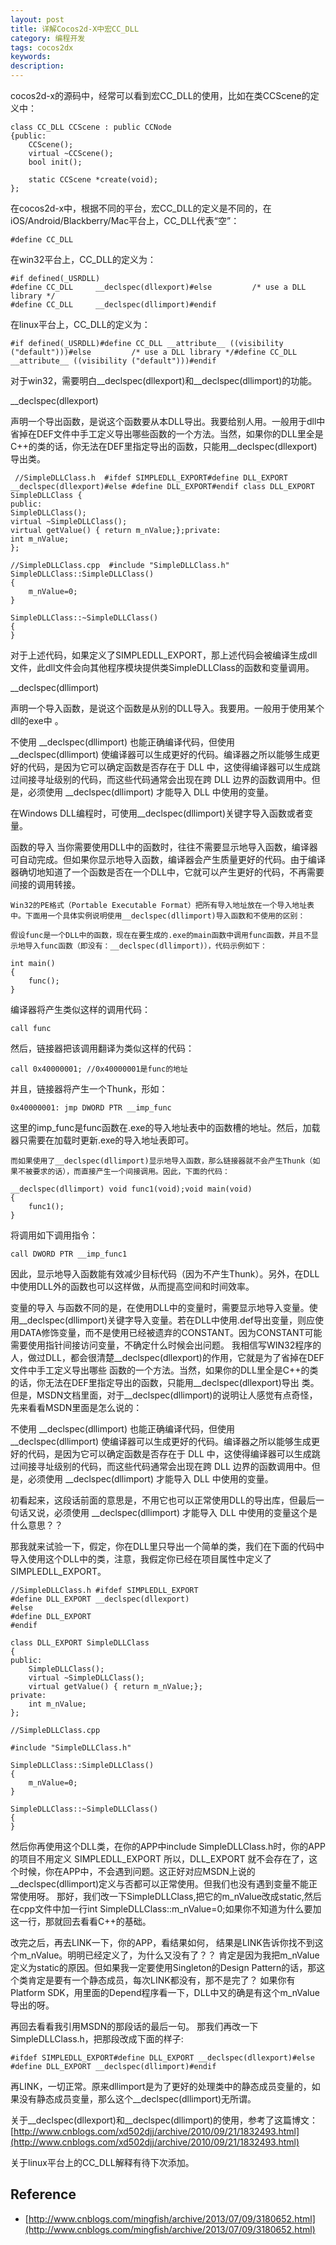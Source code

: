 ```yaml
---
layout: post
title: 详解Cocos2d-X中宏CC_DLL
category: 编程开发
tags: cocos2dx
keywords:
description: 
---
```

cocos2d-x的源码中，经常可以看到宏CC_DLL的使用，比如在类CCScene的定义中：

    class CC_DLL CCScene : public CCNode
    {public:
        CCScene();
        virtual ~CCScene();
        bool init();

        static CCScene *create(void);
    };

在cocos2d-x中，根据不同的平台，宏CC_DLL的定义是不同的，在iOS/Android/Blackberry/Mac平台上，CC_DLL代表“空”：

    #define CC_DLL
在win32平台上，CC_DLL的定义为：

    #if defined(_USRDLL)
    #define CC_DLL     __declspec(dllexport)#else         /* use a DLL library */
    #define CC_DLL     __declspec(dllimport)#endif
在linux平台上，CC_DLL的定义为：

    #if defined(_USRDLL)#define CC_DLL __attribute__ ((visibility ("default")))#else         /* use a DLL library */#define CC_DLL __attribute__ ((visibility ("default")))#endif
对于win32，需要明白__declspec(dllexport)和__declspec(dllimport)的功能。

__declspec(dllexport)

声明一个导出函数，是说这个函数要从本DLL导出。我要给别人用。一般用于dll中省掉在DEF文件中手工定义导出哪些函数的一个方法。当然，如果你的DLL里全是C++的类的话，你无法在DEF里指定导出的函数，只能用__declspec(dllexport)导出类。


     //SimpleDLLClass.h  #ifdef SIMPLEDLL_EXPORT#define DLL_EXPORT     __declspec(dllexport)#else #define DLL_EXPORT#endif class DLL_EXPORT     
    SimpleDLLClass {
    public: 
    SimpleDLLClass(); 
    virtual ~SimpleDLLClass(); 
    virtual getValue() { return m_nValue;};private: 
    int m_nValue;
    };

    //SimpleDLLClass.cpp  #include "SimpleDLLClass.h"     
    SimpleDLLClass::SimpleDLLClass()
    { 
        m_nValue=0;
    }

    SimpleDLLClass::~SimpleDLLClass()
    {
    }

对于上述代码，如果定义了SIMPLEDLL_EXPORT，那上述代码会被编译生成dll文件，此dll文件会向其他程序模块提供类SimpleDLLClass的函数和变量调用。

 

__declspec(dllimport)

声明一个导入函数，是说这个函数是从别的DLL导入。我要用。一般用于使用某个dll的exe中 。

不使用 __declspec(dllimport) 也能正确编译代码，但使用 __declspec(dllimport) 使编译器可以生成更好的代码。编译器之所以能够生成更好的代码，是因为它可以确定函数是否存在于 DLL 中，这使得编译器可以生成跳过间接寻址级别的代码，而这些代码通常会出现在跨 DLL 边界的函数调用中。但是，必须使用 __declspec(dllimport) 才能导入 DLL 中使用的变量。

在Windows DLL编程时，可使用__declspec(dllimport)关键字导入函数或者变量。

函数的导入
    当你需要使用DLL中的函数时，往往不需要显示地导入函数，编译器可自动完成。但如果你显示地导入函数，编译器会产生质量更好的代码。由于编译器确切地知道了一个函数是否在一个DLL中，它就可以产生更好的代码，不再需要间接的调用转接。
 
 	Win32的PE格式（Portable Executable Format）把所有导入地址放在一个导入地址表中。下面用一个具体实例说明使用__declspec(dllimport)导入函数和不使用的区别：
 
 	假设func是一个DLL中的函数，现在在要生成的.exe的main函数中调用func函数，并且不显示地导入func函数（即没有：__declspec(dllimport)），代码示例如下：
 	
    int main()
    {
        func();
    }
编译器将产生类似这样的调用代码：

    call func
然后，链接器把该调用翻译为类似这样的代码：

    call 0x40000001; //0x40000001是func的地址
并且，链接器将产生一个Thunk，形如：

    0x40000001: jmp DWORD PTR __imp_func
这里的imp_func是func函数在.exe的导入地址表中的函数槽的地址。然后，加载器只需要在加载时更新.exe的导入地址表即可。
 
    而如果使用了__declspec(dllimport)显示地导入函数，那么链接器就不会产生Thunk（如果不被要求的话），而直接产生一个间接调用。因此，下面的代码：

    __declspec(dllimport) void func1(void);void main(void) 
    {
        func1();
    }
将调用如下调用指令：

    call DWORD PTR __imp_func1
因此，显示地导入函数能有效减少目标代码（因为不产生Thunk）。另外，在DLL中使用DLL外的函数也可以这样做，从而提高空间和时间效率。

变量的导入
    与函数不同的是，在使用DLL中的变量时，需要显示地导入变量。使用__declspec(dllimport)关键字导入变量。若在DLL中使用.def导出变量，则应使用DATA修饰变量，而不是使用已经被遗弃的CONSTANT。因为CONSTANT可能需要使用指针间接访问变量，不确定什么时候会出问题。
 我相信写WIN32程序的人，做过DLL，都会很清楚__declspec(dllexport)的作用，它就是为了省掉在DEF文件中手工定义导出哪些 函数的一个方法。当然，如果你的DLL里全是C++的类的话，你无法在DEF里指定导出的函数，只能用__declspec(dllexport)导出 类。但是，MSDN文档里面，对于__declspec(dllimport)的说明让人感觉有点奇怪，先来看看MSDN里面是怎么说的： 

不使用 __declspec(dllimport) 也能正确编译代码，但使用 __declspec(dllimport) 使编译器可以生成更好的代码。编译器之所以能够生成更好的代码，是因为它可以确定函数是否存在于 DLL 中，这使得编译器可以生成跳过间接寻址级别的代码，而这些代码通常会出现在跨 DLL 边界的函数调用中。但是，必须使用 __declspec(dllimport) 才能导入 DLL 中使用的变量。

初看起来，这段话前面的意思是，不用它也可以正常使用DLL的导出库，但最后一句话又说，必须使用 __declspec(dllimport) 才能导入 DLL 中使用的变量这个是什么意思？？

那我就来试验一下，假定，你在DLL里只导出一个简单的类，我们在下面的代码中导入使用这个DLL中的类，注意，我假定你已经在项目属性中定义了 SIMPLEDLL_EXPORT。

    //SimpleDLLClass.h #ifdef SIMPLEDLL_EXPORT
    #define DLL_EXPORT __declspec(dllexport)
    #else
    #define DLL_EXPORT
    #endif

    class DLL_EXPORT SimpleDLLClass
    {
    public: 
        SimpleDLLClass(); 
        virtual ~SimpleDLLClass(); 
        virtual getValue() { return m_nValue;};
    private: 
        int m_nValue;
    };

    //SimpleDLLClass.cpp

    #include "SimpleDLLClass.h"

    SimpleDLLClass::SimpleDLLClass()
    { 
        m_nValue=0;
    }

    SimpleDLLClass::~SimpleDLLClass()
    {
    }
然后你再使用这个DLL类，在你的APP中include SimpleDLLClass.h时，你的APP的项目不用定义 SIMPLEDLL_EXPORT 所以，DLL_EXPORT 就不会存在了，这个时候，你在APP中，不会遇到问题。这正好对应MSDN上说的__declspec(dllimport)定义与否都可以正常使用。但我们也没有遇到变量不能正常使用呀。 那好，我们改一下SimpleDLLClass,把它的m_nValue改成static,然后在cpp文件中加一行int SimpleDLLClass::m_nValue=0;如果你不知道为什么要加这一行，那就回去看看C++的基础。

改完之后，再去LINK一下，你的APP，看结果如何， 结果是LINK告诉你找不到这个m_nValue。明明已经定义了，为什么又没有了？？ 肯定是因为我把m_nValue定义为static的原因。但如果我一定要使用Singleton的Design Pattern的话，那这个类肯定是要有一个静态成员，每次LINK都没有，那不是完了？ 如果你有Platform SDK，用里面的Depend程序看一下，DLL中又的确是有这个m_nValue导出的呀。

再回去看看我引用MSDN的那段话的最后一句。 那我们再改一下SimpleDLLClass.h，把那段改成下面的样子:

    #ifdef SIMPLEDLL_EXPORT#define DLL_EXPORT __declspec(dllexport)#else #define DLL_EXPORT __declspec(dllimport)#endif
再LINK，一切正常。原来dllimport是为了更好的处理类中的静态成员变量的，如果没有静态成员变量，那么这个__declspec(dllimport)无所谓。

 关于__declspec(dllexport)和__declspec(dllimport)的使用，参考了这篇博文：[http://www.cnblogs.com/xd502djj/archive/2010/09/21/1832493.html](http://www.cnblogs.com/xd502djj/archive/2010/09/21/1832493.html)

 关于linux平台上的CC_DLL解释有待下次添加。
## Reference
* [http://www.cnblogs.com/mingfish/archive/2013/07/09/3180652.html](http://www.cnblogs.com/mingfish/archive/2013/07/09/3180652.html)





